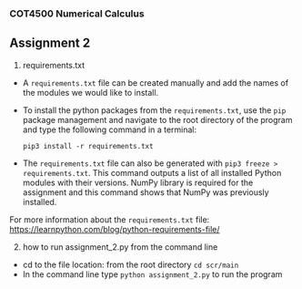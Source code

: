 ### COT4500 Numerical Calculus

## Assignment 2

1. requirements.txt

- A `requirements.txt` file can be created manually and add the names of the modules we would like to install.
- To install the python packages from the `requirements.txt`, use the `pip` package management and navigate to the root directory of the program and type the following command in a terminal:

  `pip3 install -r requirements.txt`

- The `requirements.txt` file can also be generated with `pip3 freeze > requirements.txt`. This command outputs a list of all installed Python modules with their versions. NumPy library is required for the assignment and this command shows that NumPy was previously installed.

For more information about the `requirements.txt` file: https://learnpython.com/blog/python-requirements-file/

2. how to run assignment_2.py from the command line

- cd to the file location: from the root directory `cd scr/main`
- In the command line type `python assignment_2.py` to run the program
